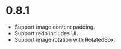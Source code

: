 # 0.8.1

- Support image content padding.
- Support redo includes UI.
- Support image rotation with RotatedBox.

